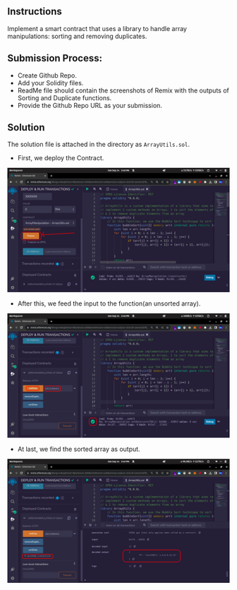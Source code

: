  Instructions
-------------

Implement a smart contract that uses a library to handle array manipulations: sorting and removing duplicates. 

Submission Process:
-------------------

- Create Github Repo.
- Add your Solidity files.
- ReadMe file should contain the screenshots of Remix with the outputs of Sorting and Duplicate functions.
- Provide the Github Repo URL as your submission. 

Solution
--------

The solution file is attached in the directory as `ArrayUtils.sol`.

- First, we deploy the Contract.

![Deploying the contract](./images/lab1-1.png "Deploying")

- After this, we feed the input to the function(an unsorted array).

![Feeding input](./images/lab1-2.png "Inputting the sample data")

- At last, we find the sorted array as output.

![Output](./images/lab1-3.png "Output")



